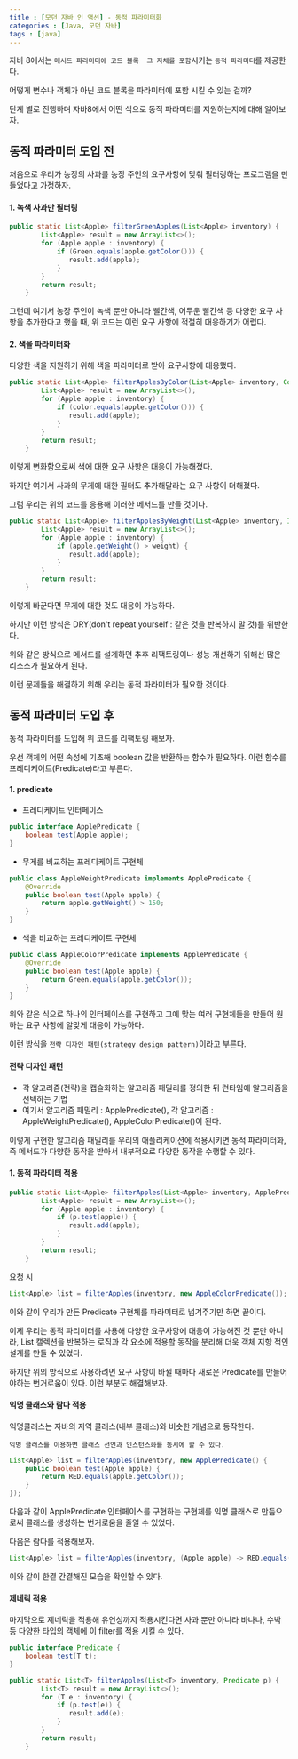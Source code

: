 ```yaml
---
title : [모던 자바 인 액션] - 동적 파라미터화
categories : [Java, 모던 자바]
tags : [java]
---
```


자바 8에서는 `메서드 파라미터에 코드 블록  그 자체를 포함`시키는 `동적 파라미터`를 제공한다.

어떻게 변수나 객체가 아닌 코드 블록을 파라미터에 포함 시킬 수 있는 걸까?

단계 별로 진행하며 자바8에서 어떤 식으로 동적 파라미터를 지원하는지에 대해 알아보자.



## 동적 파라미터 도입 전

처음으로 우리가 농장의 사과를 농장 주인의 요구사항에 맞춰 필터링하는 프로그램을 만들었다고 가정하자.

#### 1. 녹색 사과만 필터링

```java
public static List<Apple> filterGreenApples(List<Apple> inventory) {
        List<Apple> result = new ArrayList<>();
        for (Apple apple : inventory) {
            if (Green.equals(apple.getColor())) {
               result.add(apple);
            }
        }
        return result;
    }
```

그런데 여기서 농장 주인이 녹색 뿐만 아니라 빨간색, 어두운 빨간색 등 다양한 요구 사항을 추가한다고 했을 때, 위 코드는 이런 요구 사항에 적절히 대응하기가 어렵다.

#### 2. 색을 파라미터화

다양한 색을 지원하기 위해 색을 파라미터로 받아 요구사항에 대응했다.

```java
public static List<Apple> filterApplesByColor(List<Apple> inventory, Color color) {
        List<Apple> result = new ArrayList<>();
        for (Apple apple : inventory) {
            if (color.equals(apple.getColor())) {
               result.add(apple);
            }
        }
        return result;
    }
```

이렇게 변화함으로써 색에 대한 요구 사항은 대응이 가능해졌다.

하지만 여기서 사과의 무게에 대한 필터도 추가해달라는 요구 사항이 더해졌다.

그럼 우리는 위의 코드를 응용해 이러한 메서드를 만들 것이다.

```java
public static List<Apple> filterApplesByWeight(List<Apple> inventory, Integer weight) {
        List<Apple> result = new ArrayList<>();
        for (Apple apple : inventory) {
            if (apple.getWeight() > weight) {
               result.add(apple);
            }
        }
        return result;
    }
```

이렇게 바꾼다면 무게에 대한 것도 대응이 가능하다.

하지만 이런 방식은 DRY(don't repeat yourself : 같은 것을 반복하지 말 것)를 위반한다.

위와 같은 방식으로 메서드를 설계하면 추후 리팩토링이나 성능 개선하기 위해선 많은 리소스가 필요하게 된다.

이런 문제들을 해결하기 위해 우리는 동적 파라미터가 필요한 것이다.



## 동적 파라미터 도입 후

동적 파라미터를 도입해 위 코드를 리팩토링 해보자.

우선 객체의 어떤 속성에 기초해 boolean 값을 반환하는 함수가 필요하다. 이런 함수를 프레디케이트(Predicate)라고 부른다.



#### 1. predicate

- 프레디케이트 인터페이스

```java
public interface ApplePredicate {
    boolean test(Apple apple);
}
```

- 무게를 비교하는 프레디케이트 구현체

```java
public class AppleWeightPredicate implements ApplePredicate {
    @Override
    public boolean test(Apple apple) {
        return apple.getWeight() > 150;
    }
}
```

- 색을 비교하는 프레디케이트 구현체

```java
public class AppleColorPredicate implements ApplePredicate {
    @Override
    public boolean test(Apple apple) {
        return Green.equals(apple.getColor());
    }
}
```

위와 같은 식으로 하나의 인터페이스를 구현하고 그에 맞는 여러 구현체들을 만들어 원하는 요구 사항에 알맞게 대응이 가능하다.

이런 방식을 `전략 디자인 패턴(strategy design pattern)`이라고 부른다.

#### 전략 디자인 패턴

- 각 알고리즘(전략)을 캡슐화하는 알고리즘 패밀리를 정의한 뒤 런타임에 알고리즘을 선택하는 기법
- 여기서 알고리즘 패밀리 : ApplePredicate(), 각 알고리즘 : AppleWeightPredicate(), AppleColorPredicate()이 된다.

이렇게 구현한 알고리즘 패밀리를 우리의 애플리케이션에 적용시키면 동적 파라미터화, 즉 메서드가 다양한 동작을 받아서 내부적으로 다양한 동작을 수행할 수 있다.

#### 1. 동적 파라미터 적용

```java
public static List<Apple> filterApples(List<Apple> inventory, ApplePredicate p) {
        List<Apple> result = new ArrayList<>();
        for (Apple apple : inventory) {
            if (p.test(apple)) {
               result.add(apple);
            }
        }
        return result;
    }
```

요청 시

```java
List<Apple> list = filterApples(inventory, new AppleColorPredicate());
```

이와 같이 우리가 만든 Predicate 구현체를 파라미터로 넘겨주기만 하면 끝이다.

이제 우리는 동적 파리미터를 사용해 다양한 요구사항에 대응이 가능해진 것 뿐만 아니라, List 캘렉션을 반복하는 로직과 각 요소에 적용할 동작을 분리해 더욱 객체 지향 적인 설계를 만들 수 있었다.



하지만 위의 방식으로 사용하려면 요구 사항이 바뀔 때마다 새로운 Predicate를 만들어야하는 번거로움이 있다. 이런 부분도 해결해보자.



#### 익명 클래스와 람다 적용

익명클래스는 자바의 지역 클래스(내부 클래스)와 비슷한 개념으로 동작한다.

`익명 클래스를 이용하면 클래스 선언과 인스턴스화를 동시에 할 수 있다.`

```java
List<Apple> list = filterApples(inventory, new ApplePredicate() {
    public boolean test(Apple apple) {
        return RED.equals(apple.getColor());
    }
});
```

다음과 같이 ApplePredicate 인터페이스를 구현하는 구현체를 익명 클래스로 만듬으로써 클래스를 생성하는 번거로움을 줄일 수 있었다.

다음은 람다를 적용해보자.

```java
List<Apple> list = filterApples(inventory, (Apple apple) -> RED.equals(apple.getColor());
```

이와 같이 한결 간결해진 모습을 확인할 수 있다.



#### 제네릭 적용

마지막으로 제네릭을 적용해 유연성까지 적용시킨다면 사과 뿐만 아니라 바나나, 수박 등 다양한 타입의 객체에 이 filter를 적용 시킬 수 있다.

```java
public interface Predicate {
    boolean test(T t);
}
```

```java
public static List<T> filterApples(List<T> inventory, Predicate p) {
        List<T> result = new ArrayList<>();
        for (T e : inventory) {
            if (p.test(e)) {
               result.add(e);
            }
        }
        return result;
    }
```




